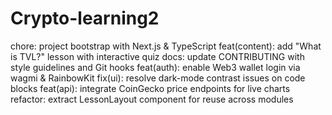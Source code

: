 # Crypto-learning2
chore: project bootstrap with Next.js & TypeScript
feat(content): add "What is TVL?" lesson with interactive quiz
docs: update CONTRIBUTING with style guidelines and Git hooks
feat(auth): enable Web3 wallet login via wagmi & RainbowKit
fix(ui): resolve dark-mode contrast issues on code blocks
feat(api): integrate CoinGecko price endpoints for live charts
refactor: extract LessonLayout component for reuse across modules
